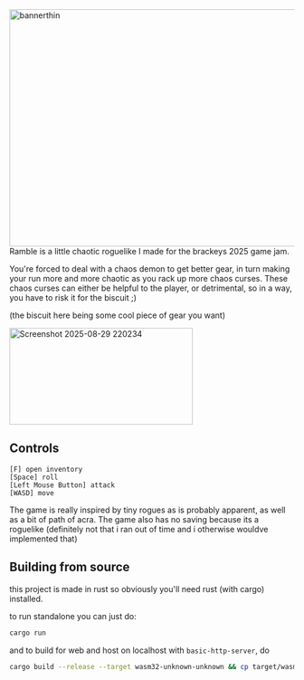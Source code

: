 <img width="1920" height="419" alt="bannerthin" src="https://github.com/user-attachments/assets/67e26802-c543-4b27-8c36-84f79c17927b" />
Ramble is a little chaotic roguelike I made for the brackeys 2025 game jam. 

You're forced to deal with a chaos demon to get better gear, in turn making your run more and more chaotic as you rack up more chaos curses. These chaos curses can either be helpful to the player, or detrimental, so in a way, you have to risk it for the biscuit ;)

(the biscuit here being some cool piece of gear you want)

<img width="324" height="171" alt="Screenshot 2025-08-29 220234" src="https://github.com/user-attachments/assets/82987fc9-cf7e-4eb9-933b-393079eac158" />


## Controls

    [F] open inventory
    [Space] roll
    [Left Mouse Button] attack
    [WASD] move

The game is really inspired by tiny rogues as is probably apparent, as well as a bit of path of acra. The game also has no saving because its a roguelike (definitely not that i ran out of time and i otherwise wouldve implemented that)


## Building from source

this project is made in rust so obviously you'll need rust (with cargo) installed.

to run standalone you can just do:
```bash
cargo run
```

and to build for web and host on localhost with `basic-http-server`, do 
```bash
cargo build --release --target wasm32-unknown-unknown && cp target/wasm32-unknown-unknown/release/ramble.wasm web/ && basic-http-server web/
```